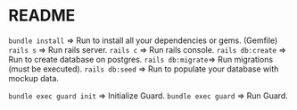 # README

`bundle install` => Run to install all your dependencies or gems. (Gemfile)
`rails s` => Run rails server.
`rails c` => Run rails console.
`rails db:create` => Run to create database on postgres.
`rails db:migrate`=> Run migrations (must be executed).
`rails db:seed` => Run to populate your database with mockup data.

`bundle exec guard init` => Initialize Guard.
`bundle exec guard` => Run Guard.



